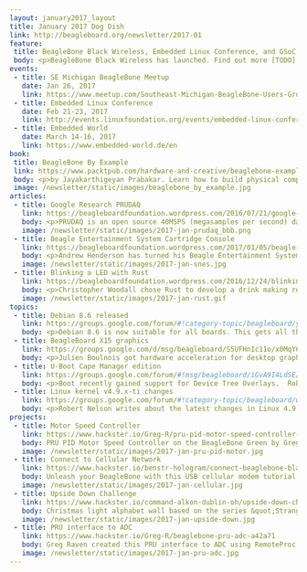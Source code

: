 ```yaml
---
layout: january2017_layout
title: January 2017 Dog Dish
link: http://beagleboard.org/newsletter/2017-01
feature:
 title: BeagleBone Black Wireless, Embedded Linux Conference, and GSoC 2017 mentors
 body: <p>BeagleBone Black Wireless has launched. Find out more [TODO]. Embedded Linux Conference 2017 next month in Portland.  Find out more [TODO]. Google Summer of Code 2017 will kick off soon and we are looking for mentors.  Find out more [TODO].</p><p><em><strong>—Christine Long</strong>, Executive Director</em></p> 
events:
 - title: SE Michigan BeagleBone Meetup 
   date: Jan 26, 2017
   link: https://www.meetup.com/Southeast-Michigan-BeagleBone-Users-Group/events/qvgjvjywcbjc/
 - title: Embedded Linux Conference 
   date: Feb 21-23, 2017
   link: http://events.linuxfoundation.org/events/embedded-linux-conference/attend/register
 - title: Embedded World
   date: March 14-16, 2017
   link: https://www.embedded-world.de/en
book:
 title: BeagleBone By Example 
 link: https://www.packtpub.com/hardware-and-creative/beaglebone-example
 body: <p>by Jayakarthigeyan Prabakar. Learn how to build physical computing systems using the BeagleBone Black and Python</p>
 image: /newsletter/static/images/beaglebone_by_example.jpg
articles:
 - title: Google Research PRUDAQ
   link: https://beagleboardfoundation.wordpress.com/2016/07/21/google-research-prudaq-cape/
   body: <p>PRUDAQ is an open source 40MSPS (megasamples per second) data acquisition BeagleBone cape</p>
   image: /newsletter/static/images/2017-jan-prudaq_bbb.png
 - title: Beagle Entertainment System Cartridge Console
   link: https://beagleboardfoundation.wordpress.com/2017/01/05/beagle-entertainment-system-cartridge-console/
   body: <p>Andrew Henderson has turned his Beagle Entertainment System into a tiny SNES cartridge console</p>
   image: /newsletter/static/images/2017-jan-snes.jpg
 - title: Blinking a LED with Rust
   link: https://beagleboardfoundation.wordpress.com/2016/12/24/blinking-a-led-with-rust/
   body: <p>Christopher Woodall chose Rust to develop a drink making robot powered by BeagleBone Green Wireless</p>
   image: /newsletter/static/images/2017-jan-rust.gif
topics:
 - title: Debian 8.6 released 
   link: https://groups.google.com/forum/#!category-topic/beagleboard/yCKzPy54a7Q
   body: <p>Debian 8.6 is now suitable for all boards. This gets all the boards to a common base and will aide in community support.</p>
 - title: BeagleBoard X15 graphics
   link: https://groups.google.com/d/msg/beagleboard/S5UFHnIc11o/x0MqY6aIBwAJ
   body: <p>Julien Boulnois got hardware acceleration for desktop graphics on the BeagleBoard X15 </p>
 - title: U-Boot Cape Manager edition
   link: https://groups.google.com/forum/#!msg/beagleboard/iGvA9I4LdSE/cRcBIuqBFgAJ
   body: <p>Boot recently gained support for Device Tree Overlays.  Robert Nelson has released a new Debian image with U-Boot Cape Manager for developer testing.</p>
 - title: Linux kernel v4.9.x-ti changes
   link: https://groups.google.com/forum/#!category-topic/beagleboard/wxxXS907OXY
   body: <p>Robert Nelson writes about the latest changes in Linux 4.9 kernels based on the TI branch</p>
projects:
 - title: Motor Speed Controller
   link: https://www.hackster.io/Greg-R/pru-pid-motor-speed-controller-with-beaglebone-green-ccb805
   body: PRU PID Motor Speed Controller on the BeagleBone Green by Greg Raven
   image: /newsletter/static/images/2017-jan-pru-pid-motor.jpg
 - title: Connect to Cellular Network
   link: https://www.hackster.io/benstr-hologram/connect-beaglebone-black-to-cellular-0e14c2
   body: Unleash your BeagleBone with this USB cellular modem tutorial
   image: /newsletter/static/images/2017-jan-cellular.jpg
 - title: Upside Down Challenge 
   link: https://www.hackster.io/command-alkon-dublin-oh/upside-down-challenge-c7dba7
   body: Christmas light alphabet wall based on the series &quot;Stranger Things&quot;
   image: /newsletter/static/images/2017-jan-upside-down.jpg
 - title: PRU interface to ADC
   link: https://www.hackster.io/Greg-R/beaglebone-pru-adc-a42a71
   body: Greg Raven created this PRU interface to ADC using RemoteProc and RPMsg
   image: /newsletter/static/images/2017-jan-pru-adc.jpg
---
```

